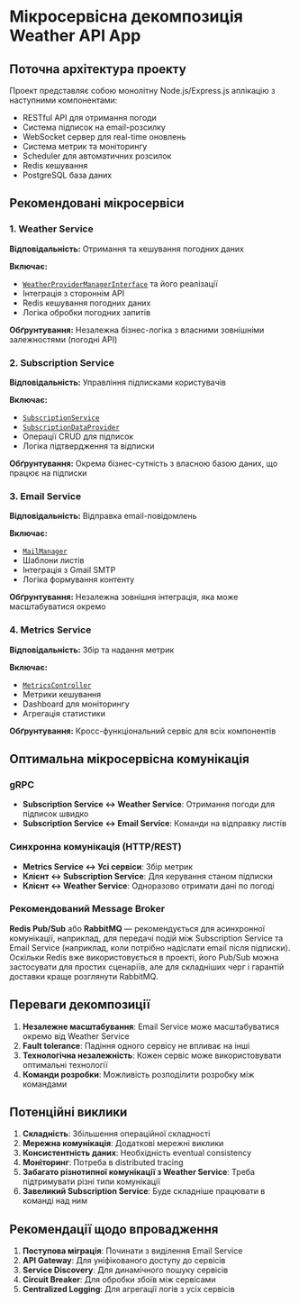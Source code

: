 # Мікросервісна декомпозиція Weather API App

## Поточна архітектура проекту

Проект представляє собою монолітну Node.js/Express.js аплікацію з наступними компонентами:
- RESTful API для отримання погоди
- Система підписок на email-розсилку
- WebSocket сервер для real-time оновлень
- Система метрик та моніторингу
- Scheduler для автоматичних розсилок
- Redis кешування
- PostgreSQL база даних

## Рекомендовані мікросервіси

### 1. Weather Service
**Відповідальність:** Отримання та кешування погодних даних

**Включає:**
- [`WeatherProviderManagerInterface`](server/src/services/weather/WeatherProviderManagerInterface.ts) та його реалізації
- Інтеграція з стороннім API
- Redis кешування погодних даних
- Логіка обробки погодних запитів

**Обґрунтування:** Незалежна бізнес-логіка з власними зовнішніми залежностями (погодні API)

### 2. Subscription Service
**Відповідальність:** Управління підписками користувачів

**Включає:**
- [`SubscriptionService`](server/src/services/subscription/SubscriptionService.ts)
- [`SubscriptionDataProvider`](server/src/services/subscription/SubscriptionDataProvider.ts)
- Операції CRUD для підписок
- Логіка підтвердження та відписки

**Обґрунтування:** Окрема бізнес-сутність з власною базою даних, що працює на підписки

### 3. Email Service
**Відповідальність:** Відправка email-повідомлень

**Включає:**
- [`MailManager`](server/src/services/email/MailManager.ts)
- Шаблони листів
- Інтеграція з Gmail SMTP
- Логіка формування контенту

**Обґрунтування:** Незалежна зовнішня інтеграція, яка може масштабуватися окремо

### 4. Metrics Service
**Відповідальність:** Збір та надання метрик

**Включає:**
- [`MetricsController`](server/src/controllers/MetricsController.ts)
- Метрики кешування
- Dashboard для моніторингу
- Агрегація статистики

**Обґрунтування:** Кросс-функціональний сервіс для всіх компонентів

## Оптимальна мікросервісна комунікація

### gRPC
- **Subscription Service <-> Weather Service**: Отримання погоди для підписок швидко
- **Subscription Service <-> Email Service**: Команди на відправку листів

### Синхронна комунікація (HTTP/REST)
- **Metrics Service <-> Усі сервіси**: Збір метрик
- **Клієнт <-> Subscription Service**: Для керування станом підписки
- **Клієнт <-> Weather Service**: Одноразово отримати дані по погоді

### Рекомендований Message Broker
**Redis Pub/Sub** або **RabbitMQ** — рекомендується для асинхронної комунікації, наприклад, для передачі подій між Subscription Service та Email Service (наприклад, коли потрібно надіслати email після підписки). Оскільки Redis вже використовується в проекті, його Pub/Sub можна застосувати для простих сценаріїв, але для складніших черг і гарантій доставки краще розглянути RabbitMQ.

## Переваги декомпозиції

1. **Незалежне масштабування**: Email Service може масштабуватися окремо від Weather Service
2. **Fault tolerance**: Падіння одного сервісу не впливає на інші
3. **Технологічна незалежність**: Кожен сервіс може використовувати оптимальні технології
4. **Команди розробки**: Можливість розподілити розробку між командами

## Потенційні виклики

1. **Складність**: Збільшення операційної складності
2. **Мережна комунікація**: Додаткові мережні виклики
3. **Консистентність даних**: Необхідність eventual consistency
4. **Моніторинг**: Потреба в distributed tracing
5. **Забагато різнотипної комунікації з Weather Service**: Треба підтримувати різні типи комунікації
6. **Завеликий Subscription Service**: Буде складніше працювати в команді над ним

## Рекомендації щодо впровадження

1. **Поступова міграція**: Починати з виділення Email Service
2. **API Gateway**: Для уніфікованого доступу до сервісів
3. **Service Discovery**: Для динамічного пошуку сервісів
4. **Circuit Breaker**: Для обробки збоїв між сервісами
5. **Centralized Logging**: Для агрегації логів з усіх сервісів